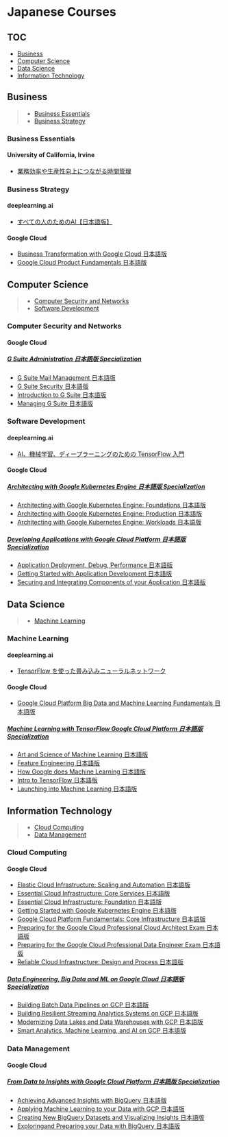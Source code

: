 # Japanese Courses
## TOC
 - [Business](#business)
 - [Computer Science](#computer-science)
 - [Data Science](#data-science)
 - [Information Technology](#information-technology)
## Business
> - [Business Essentials](#business-essentials)
> - [Business Strategy](#business-strategy)
### Business Essentials
#### University of California, Irvine
 - [業務効率や生産性向上につながる時間管理](https://www.coursera.org/learn/work-smarter-not-harder-ja)
### Business Strategy
#### deeplearning.ai
 - [すべての人のためのAI【日本語版】](https://www.coursera.org/learn/ai-for-everyone-ja)
#### Google Cloud
 - [Business Transformation with Google Cloud 日本語版](https://www.coursera.org/learn/business-transformation-google-cloud-jp)
 - [Google Cloud Product Fundamentals 日本語版](https://www.coursera.org/learn/google-cloud-product-fundamentals-jp)
## Computer Science
> - [Computer Security and Networks](#computer-security-and-networks)
> - [Software Development](#software-development)
### Computer Security and Networks
#### Google Cloud
##### [G Suite Administration 日本語版 Specialization](https://www.coursera.org/specializations/g-suite-administration-jp)
 - [G Suite Mail Management 日本語版](https://www.coursera.org/learn/g-suite-mail-management-jp)
 - [G Suite Security 日本語版](https://www.coursera.org/learn/g-suite-security-jp)
 - [Introduction to G Suite 日本語版](https://www.coursera.org/learn/introduction-g-suite-jp)
 - [Managing G Suite 日本語版](https://www.coursera.org/learn/managing-g-suite-jp)
### Software Development
#### deeplearning.ai
 - [AI、機械学習、ディープラーニングのための TensorFlow 入門](https://www.coursera.org/learn/introduction-tensorflow-ja)
#### Google Cloud
##### [Architecting with Google Kubernetes Engine 日本語版 Specialization](https://www.coursera.org/specializations/architecting-google-kubernetes-engine-jp)
 - [Architecting with Google Kubernetes Engine: Foundations 日本語版](https://www.coursera.org/learn/foundations-google-kubernetes-engine-gke-jp)
 - [Architecting with Google Kubernetes Engine: Production 日本語版](https://www.coursera.org/learn/deploying-secure-kubernetes-containers-in-production-jp)
 - [Architecting with Google Kubernetes Engine: Workloads 日本語版](https://www.coursera.org/learn/deploying-workloads-google-kubernetes-engine-gke-jp)
##### [Developing Applications with Google Cloud Platform 日本語版 Specialization](https://www.coursera.org/specializations/developing-apps-gcp-jp)
 - [Application Deployment, Debug, Performance 日本語版](https://www.coursera.org/learn/app-deployment-debugging-performance-jp)
 - [Getting Started with Application Development 日本語版](https://www.coursera.org/learn/getting-started-app-development-jp)
 - [Securing and Integrating Components of your Application 日本語版](https://www.coursera.org/learn/securing-integrating-components-app-jp)
## Data Science
> - [Machine Learning](#machine-learning)
### Machine Learning
#### deeplearning.ai
 - [TensorFlow を使った畳み込みニューラルネットワーク](https://www.coursera.org/learn/convolutional-neural-networks-tensorflow-ja)
#### Google Cloud
 - [Google Cloud Platform Big Data and Machine Learning Fundamentals 日本語版](https://www.coursera.org/learn/gcp-big-data-ml-fundamentals-jp)
##### [Machine Learning with TensorFlow  Google Cloud Platform 日本語版 Specialization](https://www.coursera.org/specializations/machine-learning-tensorflow-gcp-jp)
 - [Art and Science of Machine Learning 日本語版](https://www.coursera.org/learn/art-science-ml-jp)
 - [Feature Engineering 日本語版](https://www.coursera.org/learn/feature-engineering-jp)
 - [How Google does Machine Learning 日本語版](https://www.coursera.org/learn/google-machine-learning-jp)
 - [Intro to TensorFlow 日本語版](https://www.coursera.org/learn/intro-tensorflow-jp)
 - [Launching into Machine Learning 日本語版](https://www.coursera.org/learn/launching-machine-learning-jp)
## Information Technology
> - [Cloud Computing](#cloud-computing)
> - [Data Management](#data-management)
### Cloud Computing
#### Google Cloud
 - [Elastic Cloud Infrastructure: Scaling and Automation 日本語版](https://www.coursera.org/learn/gcp-infrastructure-scaling-automation-jp)
 - [Essential Cloud Infrastructure: Core Services 日本語版](https://www.coursera.org/learn/gcp-infrastructure-core-services-jp)
 - [Essential Cloud Infrastructure: Foundation 日本語版](https://www.coursera.org/learn/gcp-infrastructure-foundation-jp)
 - [Getting Started with Google Kubernetes Engine 日本語版](https://www.coursera.org/learn/google-kubernetes-engine-jp)
 - [Google Cloud Platform Fundamentals: Core Infrastructure 日本語版](https://www.coursera.org/learn/gcp-fundamentals-jp)
 - [Preparing for the Google Cloud Professional Cloud Architect Exam 日本語版](https://www.coursera.org/learn/preparing-cloud-professional-cloud-architect-exam-jp)
 - [Preparing for the Google Cloud Professional Data Engineer Exam 日本語版](https://www.coursera.org/learn/preparing-cloud-professional-data-engineer-exam-jp)
 - [Reliable Cloud Infrastructure: Design and Process 日本語版](https://www.coursera.org/learn/cloud-infrastructure-design-process-jp)
##### [Data Engineering, Big Data and ML on Google Cloud 日本語版 Specialization](https://www.coursera.org/specializations/gcp-data-machine-learning-jp)
 - [Building Batch Data Pipelines on GCP 日本語版](https://www.coursera.org/learn/batch-data-pipelines-gcp-jp)
 - [Building Resilient Streaming Analytics Systems on GCP 日本語版](https://www.coursera.org/learn/streaming-analytics-systems-gcp-jp)
 - [Modernizing Data Lakes and Data Warehouses with GCP 日本語版](https://www.coursera.org/learn/data-lakes-data-warehouses-gcp-jp)
 - [Smart Analytics, Machine Learning, and AI on GCP 日本語版](https://www.coursera.org/learn/smart-analytics-machine-learning-ai-gcp-jp)
### Data Management
#### Google Cloud
##### [From Data to Insights with Google Cloud Platform 日本語版 Specialization](https://www.coursera.org/specializations/from-data-to-insights-google-cloud-platform-jp)
 - [Achieving Advanced Insights with BigQuery 日本語版](https://www.coursera.org/learn/gcp-advanced-insights-bigquery-jp)
 - [Applying Machine Learning to your Data with GCP 日本語版](https://www.coursera.org/learn/data-insights-gcp-apply-ml-jp)
 - [Creating New BigQuery Datasets and Visualizing Insights 日本語版](https://www.coursera.org/learn/gcp-creating-bigquery-datasets-visualizing-insights-jp)
 - [Exploring ​and ​Preparing ​your ​Data with BigQuery 日本語版](https://www.coursera.org/learn/gcp-exploring-preparing-data-bigquery-jp)
